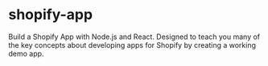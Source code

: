 # shopify-app

Build a Shopify App with Node.js and React.
Designed to teach you many of the key concepts about developing apps for Shopify by creating a working demo app. 
 
